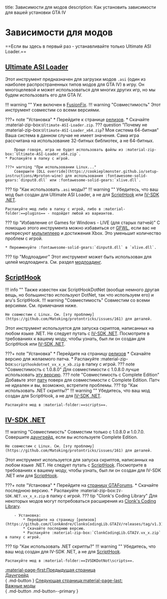 title: Зависимости для модов
description: Как установить зависимости для вашей установки GTA IV

# Зависимости для модов
==Если вы здесь в первый раз - устанавливайте только Ultimate ASI Loader.==

## [Ultimate ASI Loader](https://github.com/ThirteenAG/Ultimate-ASI-Loader)
Этот инструмент предназначен для загрузки модов `.asi` (один из наиболее распространенных типов модов для GTA IV) в игру. Он многоцелевой и может использоваться для многих других игр, но мы будем использовать его для GTA IV.

!!! warning ""
    Уже включен в [FusionFix](essential-modding/fusionfix.md).
!!! warning "Совместимость"
    Этот инструмент совместим со всеми версиями.

???+ note "Установка"
    * Перейдите к странице [релизов](https://github.com/ThirteenAG/Ultimate-ASI-Loader/releases).
    * Скачайте :material-zip-box:`Ultimate-ASI-Loader.zip`.
    ??? question "Почему не :material-zip-box:`Ultimate-ASI-Loader_x64.zip`? Моя система 64-битная"
        Ваша система в данном случае не имеет значения. Сама игра рассчитана на использование 32-битных библиотек, а не 64-битных.

        Проще говоря, игра не будет использовать файлы из :material-zip-box:`Ultimate-ASI-Loader_x64.zip`.
    * Распакуйте в папку с игрой.
    
    ???+ warning "При использовании Linux..."
        Совершите [DLL override](https://cookieplmonster.github.io/setup-instructions/#proton-wine) для использования :fontawesome-solid-gears:`dinput8.dll` или :fontawesome-solid-gears:`xlive.dll`.

??? tip "Как использовать `.asi` моды?"
    !!! warning ""
        Убедитесь, что ваш мод был создан для Ultimate ASI Loader, а не для [ScriptHook](#scripthook) или [IV-SDK .NET](#iv-sdk-net).
    
    Распакуйте мод либо в папку с игрой, либо в :material-folder:==plugins== - подойдет любой из вариантов.

??? tip "Избавление от Games for Windows - LIVE (для старых патчей)"
    С помощью этого инструмента можно избавиться от [GFWL](../multiplayer/#games-for-windows-live), если вас не интересуют [мультиплеер](multiplayer.md) и достижения Xbox. Это уменьшит количество проблем с игрой.

    * Переименуйте :fontawesome-solid-gears:`dinput8.dll` в `xlive.dll`.

??? tip "Модлоадинг"
    Этот инструмент может быть использован для целей модлоадинга. См. раздел [модлоадинг](extras/modloading.md).

## [ScriptHook](https://github.com/HazardX/gta4_scripthookdotnet/)
!!! info ""
    Также известен как ScriptHookDotNet (вообще немного другая вещь, но большинство используют DotNet, так что используем его) и aru's ScriptHook.
!!! warning "Совместимость"
    Совместим со всеми версиями. См. примечания ниже.

    Не совместим с Linux. См. [эту проблему](https://github.com/Matoking/protontricks/issues/161) для деталей.
Этот инструмент используется для запуска скриптов, написанных на любом языке .NET. Не следует путать с [IV-SDK .NET](#iv-sdk-net). Посмотрите в требованиях к вашему моду, чтобы узнать, был ли он создан для ScriptHook или [IV-SDK .NET](#iv-sdk-net).

???+ note "Установка"
    * Перейдите на страницу [релизов](https://github.com/HazardX/gta4_scripthookdotnet/releases)
    * Скачайте версию для желаемого патча.
    * Распакуйте :material-zip-box:`scripthookdotnet_vx_x_x_xb.zip` в папку с игрой.
    ??? note "Совместимость с 1.0.8.0"
        Для совместимости с 1.0.8.0 лучше использовать [эту версию](https://gtaforums.com/topic/946154-release-gtaiv-net-scripthook-v1718-support-for-gta-iv-1080-and-eflc-1130-by-arinc9-zolika1351/).
    ??? note "Совместимость с Complete Edition"
        Добавьте этот [патч](https://www.lcpdfr.com/downloads/gta4mods/g17media/26726-compatibility-patch-for-gta-iv-complete-edition/) поверх для совместимости с Complete Edition. Патч не идеален и вы, возможно, встретите проблемы.
??? tip "Как использовать .NET скрипты?"
    !!! warning ""
        Убедитесь, что ваш мод создан для ScriptHook, а не для [IV-SDK .NET](#iv-sdk-net).

    Распакуйте мод в :material-folder:==scripts==.

## [IV-SDK .NET](https://gtaforums.com/topic/986510-iv-sdk-net/)
!!! warning "Совместимость"
    Совместим только с 1.0.8.0 и 1.0.7.0. Совершите [даунгрейд](downgrading.md), если вы используете Complete Edition.

    Не совместим с Linux. См. [эту проблему](https://github.com/Matoking/protontricks/issues/161) для деталей.
Этот инструмент используется для запуска скриптов, написанных на любом языке .NET. Не следует путать с [ScriptHook](#scripthook). Посмотрите в требованиях к вашему моду, чтобы узнать, был ли он создан для IV-SDK .NET или для [ScriptHook](#scripthook).

???+ note "Установка"
    * Перейдите на [страницу GTAForums](https://gtaforums.com/topic/986510-iv-sdk-net/).
    * Скачайте последнюю версию.
    * Распакуйте :material-zip-box:`IV-SDK.NET.vx_x_x.zip` в папку с игрой.
    ??? tip "Clonk's Coding Library"
        Для некоторых модов могут потребоваться расширения из [Clonk's Coding Library](https://github.com/ClonkAndre/ClonksCodingLib.GTAIV/).
        
        - Установка:
            * Перейдите на страницу [релизов](https://github.com/ClonkAndre/ClonksCodingLib.GTAIV/releases/tag/v1.3).
            * Скачайте последнюю версию.
            * Распакуйте :material-zip-box:`ClonkCodingLib.GTAIV.vx_x.zip` в папку с игрой.
??? tip "Как использовать .NET скрипты?"
    !!! warning ""
    Убедитесь, что ваш мод создан для IV-SDK .NET, а не для [ScriptHook](#scripthook).

    Распакуйте мод в :material-folder:==IVSDKDotNot\scripts==.

[:material-page-first:Предыдущая страница <br>Даунгрейд</br>](downgrading.md){ .md-button } [Следующая страница:material-page-last: <br>Важные моды</br>](essential-modding/index.md){ .md-button .md-button--primary }